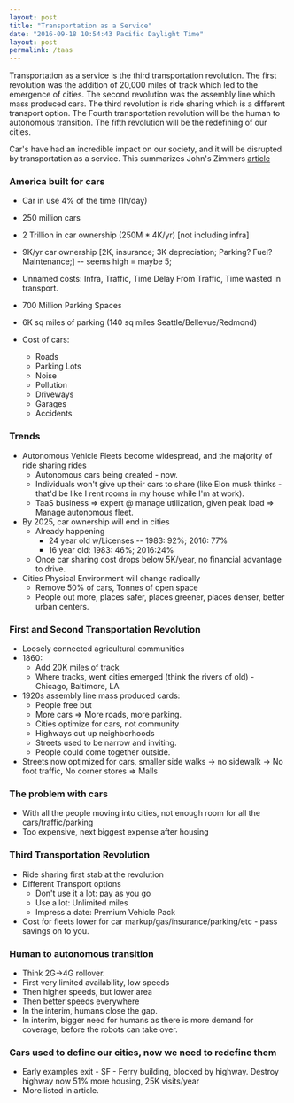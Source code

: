 ```yaml
---
layout: post
title: "Transportation as a Service"
date: "2016-09-18 10:54:43 Pacific Daylight Time"
layout: post
permalink: /taas
---
```


Transportation as a service is the third transportation revolution. The first revolution was the addition of 20,000 miles of track which led to the emergence of cities. The second revolution was the assembly line which mass produced cars. The third revolution is ride sharing which is a different transport option. The Fourth transportation revolution will be the human to autonomous transition. The fifth revolution will be the redefining of our cities.

Car's have had an incredible impact on our society, and it will be disrupted by transportation as a service. This summarizes John's Zimmers [article](https://medium.com/@johnzimmer/the-third-transportation-revolution-27860f05fa91#.bjs5a1mj0)

### America built for cars

- Car in use 4% of the time (1h/day)
- 250 million cars
- 2 Trillion in car ownership (250M \* 4K/yr) [not including infra]
- 9K/yr car ownership [2K, insurance; 3K depreciation; Parking? Fuel? Maintenance;] -- seems high = maybe 5;
- Unnamed costs: Infra, Traffic, Time Delay From Traffic, Time wasted in transport.
- 700 Million Parking Spaces
- 6K sq miles of parking (140 sq miles Seattle/Bellevue/Redmond)

- Cost of cars:
  - Roads
  - Parking Lots
  - Noise
  - Pollution
  - Driveways
  - Garages
  - Accidents

### Trends

- Autonomous Vehicle Fleets become widespread, and the majority of ride sharing rides
  - Autonomous cars being created - now.
  - Individuals won't give up their cars to share (like Elon musk thinks - that'd be like I rent rooms in my house while I'm at work).
  - TaaS business => expert @ manage utilization, given peak load => Manage autonomous fleet.
- By 2025, car ownership will end in cities
  - Already happening
    - 24 year old w/Licenses -- 1983: 92%; 2016: 77%
    - 16 year old: 1983: 46%; 2016:24%
  - Once car sharing cost drops below 5K/year, no financial advantage to drive.
- Cities Physical Environment will change radically
  - Remove 50% of cars, Tonnes of open space
  - People out more, places safer, places greener, places denser, better urban centers.

### First and Second Transportation Revolution

- Loosely connected agricultural communities
- 1860:
  - Add 20K miles of track
  - Where tracks, went cities emerged (think the rivers of old) - Chicago, Baltimore, LA
- 1920s assembly line mass produced cards:
  - People free but
  - More cars => More roads, more parking.
  - Cities optimize for cars, not community
  - Highways cut up neighborhoods
  - Streets used to be narrow and inviting.
  - People could come together outside.
- Streets now optimized for cars, smaller side walks -> no sidewalk -> No foot traffic, No corner stores => Malls

### The problem with cars

- With all the people moving into cities, not enough room for all the cars/traffic/parking
- Too expensive, next biggest expense after housing

### Third Transportation Revolution

- Ride sharing first stab at the revolution
- Different Transport options
  - Don't use it a lot: pay as you go
  - Use a lot: Unlimited miles
  - Impress a date: Premium Vehicle Pack
- Cost for fleets lower for car markup/gas/insurance/parking/etc - pass savings on to you.

### Human to autonomous transition

- Think 2G->4G rollover.
- First very limited availability, low speeds
- Then higher speeds, but lower area
- Then better speeds everywhere
- In the interim, humans close the gap.
- In interim, bigger need for humans as there is more demand for coverage, before the robots can take over.

### Cars used to define our cities, now we need to redefine them

- Early examples exit - SF - Ferry building, blocked by highway. Destroy highway now 51% more housing, 25K visits/year
- More listed in article.
